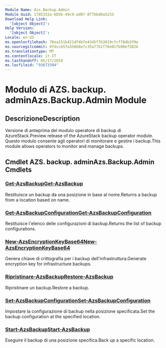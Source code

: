 ```yaml
---
Module Name: Azs.Backup.Admin
Module Guid: 1785332a-6b5b-49c9-ad07-8f7bbd8a5233
Download Help Link:
  '[object Object]': 
Help Version:
  '[object Object]': 
Locale: en-US
ms.openlocfilehash: 76ea151b421df4b7e4345f7b3819cfcf78db3f0e
ms.sourcegitcommit: 0fdccb57a356b6e7c35a77b1f76e01fb96ef582b
ms.translationtype: MT
ms.contentlocale: it-IT
ms.lasthandoff: 05/17/2019
ms.locfileid: "93673394"
---
```

# <span data-ttu-id="8dbdf-101">Modulo di AZS. backup. admin</span><span class="sxs-lookup"><span data-stu-id="8dbdf-101">Azs.Backup.Admin Module</span></span>
## <span data-ttu-id="8dbdf-102">Descrizione</span><span class="sxs-lookup"><span data-stu-id="8dbdf-102">Description</span></span>
<span data-ttu-id="8dbdf-103">Versione di anteprima del modulo operatore di backup di AzureStack.</span><span class="sxs-lookup"><span data-stu-id="8dbdf-103">Preview release of the AzureStack backup operator module.</span></span>  <span data-ttu-id="8dbdf-104">Questo modulo consente agli operatori di monitorare e gestire i backup.</span><span class="sxs-lookup"><span data-stu-id="8dbdf-104">This module allows operators to monitor and manage backups.</span></span>

## <span data-ttu-id="8dbdf-105">Cmdlet AZS. backup. admin</span><span class="sxs-lookup"><span data-stu-id="8dbdf-105">Azs.Backup.Admin Cmdlets</span></span>
### [<span data-ttu-id="8dbdf-106">Get-AzsBackup</span><span class="sxs-lookup"><span data-stu-id="8dbdf-106">Get-AzsBackup</span></span>](Get-AzsBackup.md)
<span data-ttu-id="8dbdf-107">Restituisce un backup da una posizione in base al nome.</span><span class="sxs-lookup"><span data-stu-id="8dbdf-107">Returns a backup from a location based on name.</span></span>

### [<span data-ttu-id="8dbdf-108">Get-AzsBackupConfiguration</span><span class="sxs-lookup"><span data-stu-id="8dbdf-108">Get-AzsBackupConfiguration</span></span>](Get-AzsBackupConfiguration.md)
<span data-ttu-id="8dbdf-109">Restituisce l'elenco delle configurazioni di backup.</span><span class="sxs-lookup"><span data-stu-id="8dbdf-109">Returns the list of backup configurations.</span></span>

### [<span data-ttu-id="8dbdf-110">New-AzsEncryptionKeyBase64</span><span class="sxs-lookup"><span data-stu-id="8dbdf-110">New-AzsEncryptionKeyBase64</span></span>](New-AzsEncryptionKeyBase64.md)
<span data-ttu-id="8dbdf-111">Genera chiave di crittografia per i backup dell'infrastruttura.</span><span class="sxs-lookup"><span data-stu-id="8dbdf-111">Generate encryption key for infrastructure backups.</span></span>

### [<span data-ttu-id="8dbdf-112">Ripristinare-AzsBackup</span><span class="sxs-lookup"><span data-stu-id="8dbdf-112">Restore-AzsBackup</span></span>](Restore-AzsBackup.md)
<span data-ttu-id="8dbdf-113">Ripristinare un backup.</span><span class="sxs-lookup"><span data-stu-id="8dbdf-113">Restore a backup.</span></span>

### [<span data-ttu-id="8dbdf-114">Set-AzsBackupConfiguration</span><span class="sxs-lookup"><span data-stu-id="8dbdf-114">Set-AzsBackupConfiguration</span></span>](Set-AzsBackupConfiguration.md)
<span data-ttu-id="8dbdf-115">Impostare la configurazione di backup nella posizione specificata.</span><span class="sxs-lookup"><span data-stu-id="8dbdf-115">Set the backup configuration at the specified location.</span></span>

### [<span data-ttu-id="8dbdf-116">Start-AzsBackup</span><span class="sxs-lookup"><span data-stu-id="8dbdf-116">Start-AzsBackup</span></span>](Start-AzsBackup.md)
<span data-ttu-id="8dbdf-117">Eseguire il backup di una posizione specifica.</span><span class="sxs-lookup"><span data-stu-id="8dbdf-117">Back up a specific location.</span></span>

